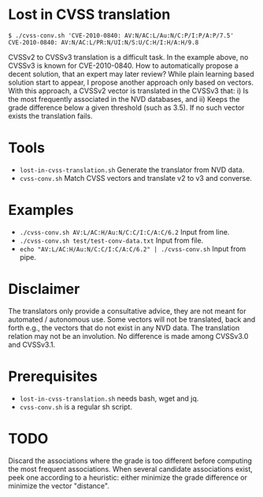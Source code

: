 # Lost in CVSS translation

```console
$ ./cvss-conv.sh 'CVE-2010-0840: AV:N/AC:L/Au:N/C:P/I:P/A:P/7.5'
CVE-2010-0840: AV:N/AC:L/PR:N/UI:N/S:U/C:H/I:H/A:H/9.8
```

CVSSv2 to CVSSv3 translation is a difficult task.
In the example above, no CVSSv3 is known for CVE-2010-0840.
How to automatically propose a decent solution, that an expert may later review?
While plain learning based solution start to appear, I propose another approach only based on vectors.
With this approach, a CVSSv2 vector is translated in the CVSSv3 that:
i) Is the most frequently associated in the NVD databases, and 
ii) Keeps the grade difference below a given threshold (such as 3.5).
If no such vector exists the translation fails.

# Tools
- ``lost-in-cvss-translation.sh`` Generate the translator from NVD data.
- ``cvss-conv.sh`` Match CVSS vectors and translate v2 to v3 and converse.

# Examples
- ```./cvss-conv.sh AV:L/AC:H/Au:N/C:C/I:C/A:C/6.2```          Input from line.
- ```./cvss-conv.sh test/test-conv-data.txt```                 Input from file.
- ```echo "AV:L/AC:H/Au:N/C:C/I:C/A:C/6.2" | ./cvss-conv.sh``` Input from pipe.

# Disclaimer
The translators only provide a consultative advice,
they are not meant for automated / autonomous use.
Some vectors will not be translated, back and forth
e.g., the vectors that do not exist in any NVD data.
The translation relation may not be an involution.
No difference is made among CVSSv3.0 and CVSSv3.1.

# Prerequisites
- ``lost-in-cvss-translation.sh`` needs bash, wget and jq.
- ``cvss-conv.sh`` is a regular sh script.

# TODO
Discard the associations where the grade is too different before computing the most frequent associations.
When several candidate associations exist, peek one according to a heuristic: either minimize the grade difference or minimize the vector "distance".

